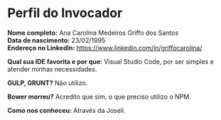 Perfil do Invocador
========================

**Nome completo:**   Ana Carolina Medeiros Griffo dos Santos  
**Data de nascimento:**   23/02/1995  
**Endereço no LinkedIn:**   https://www.linkedin.com/in/griffocarolina/  

**Qual sua IDE favorita e por que:**   Visual Studio Code, por ser simples e atender minhas necessidades.  

**GULP, GRUNT?** Não utilizo.  

**Bower morreu?** Acredito que sim, o que preciso utilizo o NPM.  

**Como nos conheceu:**   Através da Joseli.
